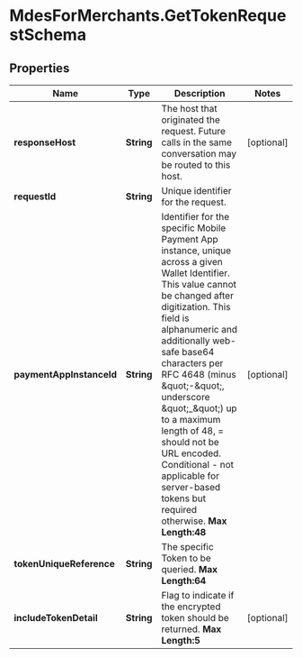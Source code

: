 # MdesForMerchants.GetTokenRequestSchema

## Properties
Name | Type | Description | Notes
------------ | ------------- | ------------- | -------------
**responseHost** | **String** | The host that originated the request. Future calls in the same conversation may be routed to this host.  | [optional] 
**requestId** | **String** | Unique identifier for the request.  | 
**paymentAppInstanceId** | **String** | Identifier for the specific Mobile Payment App instance, unique across a given Wallet Identifier. This value cannot be changed after digitization. This field is alphanumeric and additionally web-safe base64 characters per RFC 4648 (minus \&quot;-\&quot;, underscore \&quot;_\&quot;) up to a maximum length of 48, &#x3D; should not be URL encoded. Conditional - not applicable for server-based tokens but required otherwise.     __Max Length:48__  | [optional] 
**tokenUniqueReference** | **String** | The specific Token to be queried.     __Max Length:64__   | 
**includeTokenDetail** | **String** | Flag to indicate if the encrypted token should be returned.     __Max Length:5__   | [optional] 


